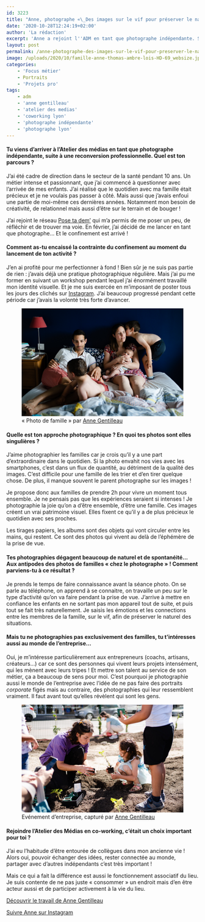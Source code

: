 ```yaml
---
id: 3223
title: "Anne, photographe «\_Des images sur le vif pour préserver le naturel.\_»"
date: '2020-10-28T12:24:19+02:00'
author: 'La rédaction'
excerpt: 'Anne a rejoint l''ADM en tant que photographe indépendante. Son écriture visuelle parvient à saisir la vérité et le naturel des instants. Ses sujets de prédilection ? Les liens familiaux et le monde de l''entrepreunariat.'
layout: post
permalink: /anne-photographe-des-images-sur-le-vif-pour-preserver-le-naturel/
image: /uploads/2020/10/famille-anne-thomas-ambre-lois-HD-69_websize.jpg
categories:
    - 'Focus métier'
    - Portraits
    - 'Projets pro'
tags:
    - adm
    - 'anne gentilleau'
    - 'atelier des medias'
    - 'coworking lyon'
    - 'photographe indépendante'
    - 'photographe lyon'
---
```


#### Tu viens d’arriver à l’Atelier des médias en tant que photographe indépendante, suite à une reconversion professionnelle. Quel est ton parcours ?

J’ai été cadre de direction dans le secteur de la santé pendant 10 ans. Un métier intense et passionnant, que j’ai commencé à questionner avec l’arrivée de mes enfants. J’ai réalisé que le quotidien avec ma famille était précieux et je ne voulais pas passer à côté. Mais aussi que j’avais enfoui une partie de moi-même ces dernières années. Notamment mon besoin de créativité, de relationnel mais aussi d’être sur le terrain et de bouger !

J’ai rejoint le réseau [Pose ta dem’](https://posetadem.com/) qui m’a permis de me poser un peu, de réfléchir et de trouver ma voie. En février, j’ai décidé de me lancer en tant que photographe… Et le confinement est arrivé !

#### Comment as-tu encaissé la contrainte du confinement au moment du lancement de ton activité ? 

J’en ai profité pour me perfectionner à fond ! Bien sûr je ne suis pas partie de rien : j’avais déjà une pratique photographique régulière. Mais j’ai pu me former en suivant un workshop pendant lequel j’ai énormément travaillé mon identité visuelle. Et je me suis exercée en m’imposant de poster tous les jours des clichés sur [Instagram](https://www.instagram.com/annegentilleau/). J’ai beaucoup progressé pendant cette période car j’avais la volonté très forte d’avancer.

<figure class="wp-block-image"><img src="/uploads/2020/10/anne-gentilleau.jpg" alt="Illustration"><figcaption>« Photo de famille » par <a href="https://annegentilleau.com/"> Anne Gentilleau</a> </figcaption></figure>

#### Quelle est ton approche photographique ? En quoi tes photos sont elles singulières ? 

J’aime photographier les familles car je crois qu’il y a une part d’extraordinaire dans le quotidien. Si la photo envahit nos vies avec les smartphones, c’est dans un flux de quantité, au détriment de la qualité des images. C’est difficile pour une famille de les trier et d’en tirer quelque chose. De plus, il manque souvent le parent photographe sur les images !

Je propose donc aux familles de prendre 2h pour vivre un moment tous ensemble. Je ne pensais pas que les expériences seraient si intenses ! Je photographie la joie qu’on a d’être ensemble, d’être une famille. Ces images créent un vrai patrimoine visuel. Elles fixent ce qu’il y a de plus précieux le quotidien avec ses proches.

Les tirages papiers, les albums sont des objets qui vont circuler entre les mains, qui restent. Ce sont des photos qui vivent au delà de l’éphémère de la prise de vue.

#### Tes photographies dégagent beaucoup de naturel et de spontanéité… Aux antipodes des photos de familles « chez le photographe » ! Comment parviens-tu à ce résultat ? 

Je prends le temps de faire connaissance avant la séance photo. On se parle au téléphone, on apprend à se connaitre, on travaille un peu sur le type d’activité qu’on va faire pendant la prise de vue. J’arrive à mettre en confiance les enfants en ne sortant pas mon appareil tout de suite, et puis tout se fait très naturellement. Je saisis les émotions et les connections entre les membres de la famille, sur le vif, afin de préserver le naturel des situations.

#### Mais tu ne photographies pas exclusivement des familles, tu t’intéresses aussi au monde de l’entreprise…

Oui, je m’intéresse particulièrement aux entrepreneurs (coachs, artisans, créateurs…) car ce sont des personnes qui vivent leurs projets intensément, qui les mènent avec leurs tripes ! Et mettre son talent au service de son métier, ça a beaucoup de sens pour moi. C’est pourquoi je photographie aussi le monde de l’entreprise avec l’idée de ne pas faire des portraits *corporate* figés mais au contraire, des photographies qui leur ressemblent vraiment. Il faut avant tout qu’elles révèlent qui sont les gens.

<figure class="wp-block-image"><img src="/uploads/2020/10/entreprise.jpg" alt="Illustration"><figcaption>Evénement d’entreprise, capturé par  <a href="https://annegentilleau.com/">Anne Gentilleau</a> </figcaption></figure>

#### Rejoindre l’Atelier des Médias en co-working, c’était un choix important pour toi ? 

J’ai eu l’habitude d’être entourée de collègues dans mon ancienne vie ! Alors oui, pouvoir échanger des idées, rester connectée au monde, partager avec d’autres indépendants c’est très important !

Mais ce qui a fait la différence est aussi le fonctionnement associatif du lieu. Je suis contente de ne pas juste « consommer » un endroit mais d’en être acteur aussi et de participer activement à la vie du lieu.

[Découvrir le travail de Anne Gentilleau](https://annegentilleau.com/)

[Suivre Anne sur Instagram](https://www.instagram.com/annegentilleau/)